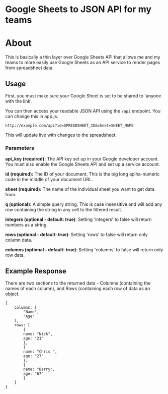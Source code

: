 # Google Sheets to JSON API for my teams

# About

This is basically a thin layer over Google Sheets API that allows me and my teams
to more easily use Google Sheets as an API service to render pages from spreadsheet data.

## Usage

First, you must make sure your Google Sheet is set to be shared to 'anyone with the link'.

You can then access your readable JSON API using the `/api` endpoint. You can change this in app.js.

```
http://example.com/api?id=SPREADSHEET_ID&sheet=SHEET_NAME
```

This will update live with changes to the spreadsheet.

### Parameters

**api_key (required):** The API key set up in your Google developer account. You must also enable the Google Sheets API and set up a service account.

**id (required):** The ID of your document. This is the big long aplha-numeric code in the middle of your document URL.

**sheet (required):** The name of the individual sheet you want to get data from.

**q (optional):** A simple query string. This is case insensitive and will add any row containing the string in any cell to the filtered result.

**integers (optional - default: true)**: Setting 'integers' to false will return numbers as a string.

**rows (optional - default: true)**: Setting 'rows' to false will return only column data.

**columns (optional - default: true)**: Setting 'columns' to false will return only row data.

## Example Response

There are two sections to the returned data - Columns (containing the names of each column), and Rows (containing each row of data as an object.

```
{
	columns: [
		"Name",
		"Age"
	],
	rows: [
		{
		name: "Nick",
		age: "21"
		},
		{
		name: "Chris ",
		age: "27"
		},
		{
		name: "Barry",
		age: "67"
		}
	]
}

```

